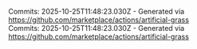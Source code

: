 Commits: 2025-10-25T11:48:23.030Z - Generated via https://github.com/marketplace/actions/artificial-grass
<br>
Commits: 2025-10-25T11:48:23.030Z - Generated via https://github.com/marketplace/actions/artificial-grass
<br>
